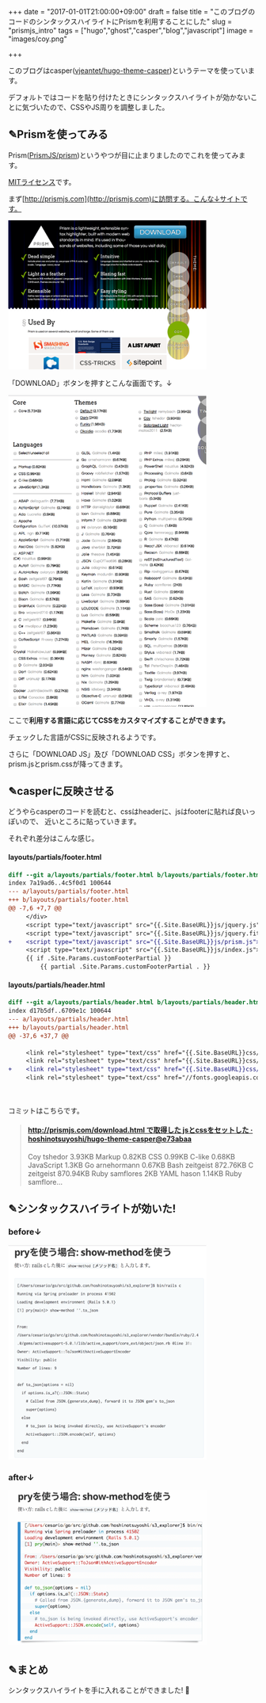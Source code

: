 +++
date = "2017-01-01T21:00:00+09:00"
draft = false
title = "このブログのコードのシンタックスハイライトにPrismを利用することにした"
slug = "prismjs_intro"
tags = ["hugo","ghost","casper","blog","javascript"]
image = "images/coy.png"

+++

このブログはcasper([vjeantet/hugo-theme-casper](https://github.com/vjeantet/hugo-theme-casper))というテーマを使っています。

デフォルトではコードを貼り付けたときにシンタックスハイライトが効かないことに気づいたので、CSSやJS周りを調整しました。

<!--more-->

## ✎Prismを使ってみる

Prism([PrismJS/prism](https://github.com/PrismJS/prism))というやつが目に止まりましたのでこれを使ってみます。

[MITライセンス](https://github.com/PrismJS/prism/blob/v1.6.0/LICENSE)です。

まず[http://prismjs.com](http://prismjs.com)に訪問する。こんな↓サイトです。

<img alt="prism" src="/images/prismjs.png" width=400 >

「DOWNLOAD」ボタンを押すとこんな画面です。↓

<img alt="prism_choose" src="/images/prismjs_choose.png" width=400 >

ここで**利用する言語に応じてCSSをカスタマイズすることができます。**

チェックした言語がCSSに反映されるようです。

さらに「DOWNLOAD JS」及び「DOWNLOAD CSS」ボタンを押すと、prism.jsとprism.cssが降ってきます。

## ✎casperに反映させる

どうやらcasperのコードを読むと、cssはheaderに、jsはfooterに貼れば良いっぽいので、
近いところに貼っていきます。

それぞれ差分はこんな感じ。

#### layouts/partials/footer.html

```diff
diff --git a/layouts/partials/footer.html b/layouts/partials/footer.html
index 7a19ad6..4c5f0d1 100644
--- a/layouts/partials/footer.html
+++ b/layouts/partials/footer.html
@@ -7,6 +7,7 @@
     </div>
     <script type="text/javascript" src="{{.Site.BaseURL}}js/jquery.js"></script>
     <script type="text/javascript" src="{{.Site.BaseURL}}js/jquery.fitvids.js"></script>
+    <script type="text/javascript" src="{{.Site.BaseURL}}js/prism.js"></script>
     <script type="text/javascript" src="{{.Site.BaseURL}}js/index.js"></script>
     {{ if .Site.Params.customFooterPartial }}
         {{ partial .Site.Params.customFooterPartial . }}
```

#### layouts/partials/header.html

```diff
diff --git a/layouts/partials/header.html b/layouts/partials/header.html
index d17b5df..6709e1c 100644
--- a/layouts/partials/header.html
+++ b/layouts/partials/header.html
@@ -37,6 +37,7 @@
 
     <link rel="stylesheet" type="text/css" href="{{.Site.BaseURL}}css/screen.css" />
     <link rel="stylesheet" type="text/css" href="{{.Site.BaseURL}}css/nav.css" />
+    <link rel="stylesheet" type="text/css" href="{{.Site.BaseURL}}css/prism.css" />
     <link rel="stylesheet" type="text/css" href="//fonts.googleapis.com/css?family=Merriweather:300,700,700italic,300italic|Open+Sans:700,400|Inconsolata" />
 
 
```

コミットはこちらです。

<blockquote class="embedly-card" data-card-key="6f257114b6df4413a3f5872a7e143278" data-card-type="article"><h4><a href="https://github.com/hoshinotsuyoshi/hugo-theme-casper/commit/e73abaa1dd93313836bc9e07bd68ce21bfd8c420">http://prismjs.com/download.html で取得した jsとcssをセットした · hoshinotsuyoshi/hugo-theme-casper@e73abaa</a></h4><p>Coy tshedor 3.93KB Markup 0.82KB CSS 0.99KB C-like 0.68KB JavaScript 1.3KB Go arnehormann 0.67KB Bash zeitgeist 872.76KB C zeitgeist 870.94KB Ruby samflores 2KB YAML hason 1.14KB Ruby samflore...</p></blockquote>
<script async src="//cdn.embedly.com/widgets/platform.js" charset="UTF-8"></script>

## ✎シンタックスハイライトが効いた!


### before↓

<img alt="before" src="/images/highlight_before.png" width=400 >

### after↓

<img alt="after" src="/images/highlight_after.png" width=400 >


## ✎まとめ

シンタックスハイライトを手に入れることができました! 🎉
<script type="text/javascript" src="/js/prism.js" async></script>
